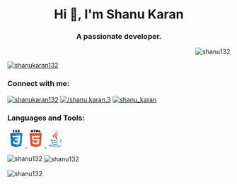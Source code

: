 <h1 align="center">Hi 👋, I'm Shanu Karan</h1>
<h3 align="center">A passionate developer.</h3>

<p align="right" float="right"> <img src="https://raw.githubusercontent.com/codePerfectPlus/codeperfectplus/master/assets/img/programmer.gif" alt="shanu132" /> </p>

<p align="left"> <a href="https://twitter.com/shanukaran132" target="blank"><img src="https://img.shields.io/twitter/follow/shanukaran132?logo=twitter&style=for-the-badge" alt="shanukaran132" /></a> </p>

<h3 align="left">Connect with me:</h3>
<p align="left">
<a href="https://twitter.com/shanukaran132" target="blank"><img align="center" src="https://raw.githubusercontent.com/rahuldkjain/github-profile-readme-generator/master/src/images/icons/Social/twitter.svg" alt="shanukaran132" height="30" width="40" /></a>
<a href="https://fb.com//shanu.karan.3" target="blank"><img align="center" src="https://raw.githubusercontent.com/rahuldkjain/github-profile-readme-generator/master/src/images/icons/Social/facebook.svg" alt="/shanu.karan.3" height="30" width="40" /></a>
<a href="https://instagram.com/shanu_karan" target="blank"><img align="center" src="https://raw.githubusercontent.com/rahuldkjain/github-profile-readme-generator/master/src/images/icons/Social/instagram.svg" alt="shanu_karan" height="30" width="40" /></a>
</p>

<h3 align="left">Languages and Tools:</h3>
<p align="left"> <a href="https://www.w3schools.com/css/" target="_blank" rel="noreferrer"> <img src="https://raw.githubusercontent.com/devicons/devicon/master/icons/css3/css3-original-wordmark.svg" alt="css3" width="40" height="40"/> </a> <a href="https://www.w3.org/html/" target="_blank" rel="noreferrer"> <img src="https://raw.githubusercontent.com/devicons/devicon/master/icons/html5/html5-original-wordmark.svg" alt="html5" width="40" height="40"/> </a> <a href="https://www.java.com" target="_blank" rel="noreferrer"> <img src="https://raw.githubusercontent.com/devicons/devicon/master/icons/java/java-original.svg" alt="java" width="40" height="40"/> </a> </p>

<p><img align="left" src="https://github-readme-stats.vercel.app/api/top-langs?username=shanu132&show_icons=true&locale=en&layout=compact" alt="shanu132" /></p>

<p>&nbsp;<img align="center" src="https://github-readme-stats.vercel.app/api?username=shanu132&show_icons=true&locale=en" alt="shanu132" /></p>

<p><img align="center" src="https://github-readme-streak-stats.herokuapp.com/?user=shanu132&" alt="shanu132" /></p>
